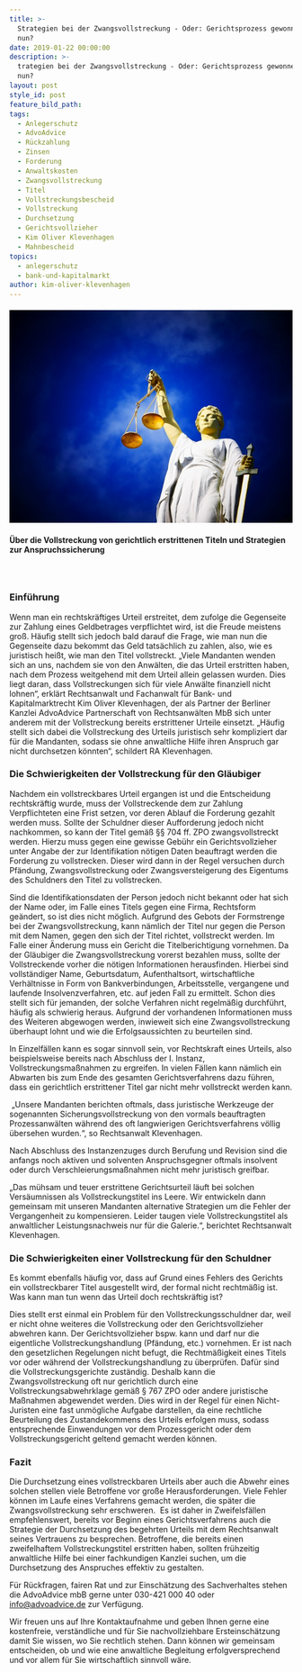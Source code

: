```yaml
---
title: >-
  Strategien bei der Zwangsvollstreckung - Oder: Gerichtsprozess gewonnen, was
  nun?
date: 2019-01-22 00:00:00
description: >-
  trategien bei der Zwangsvollstreckung - Oder: Gerichtsprozess gewonnen, was
  nun?
layout: post
style_id: post
feature_bild_path:
tags:
  - Anlegerschutz
  - AdvoAdvice
  - Rückzahlung
  - Zinsen
  - Forderung
  - Anwaltskosten
  - Zwangsvollstreckung
  - Titel
  - Vollstreckungsbescheid
  - Vollstreckung
  - Durchsetzung
  - Gerichtsvollzieher
  - Kim Oliver Klevenhagen
  - Mahnbescheid
topics:
  - anlegerschutz
  - bank-und-kapitalmarkt
author: kim-oliver-klevenhagen
---
```


#### ![](/uploads/justice-2071539-640-1.jpg)

#### Über die Vollstreckung von gerichtlich erstrittenen Titeln und Strategien zur Anspruchssicherung

###  

### Einführung

Wenn man ein rechtskräftiges Urteil erstreitet, dem zufolge die Gegenseite zur Zahlung eines Geldbetrages verpflichtet wird, ist die Freude meistens groß. Häufig stellt sich jedoch bald darauf die Frage, wie man nun die Gegenseite dazu bekommt das Geld tatsächlich zu zahlen, also, wie es juristisch heißt, wie man den Titel vollstreckt. „Viele Mandanten wenden sich an uns, nachdem sie von den Anwälten, die das Urteil erstritten haben, nach dem Prozess weitgehend mit dem Urteil allein gelassen wurden. Dies liegt daran, dass Vollstreckungen sich für viele Anwälte finanziell nicht lohnen“, erklärt Rechtsanwalt und Fachanwalt für Bank- und Kapitalmarktrecht Kim Oliver Klevenhagen, der als Partner der Berliner Kanzlei AdvoAdvice Partnerschaft von Rechtsanwälten MbB sich unter anderem mit der Vollstreckung bereits erstrittener Urteile einsetzt. „Häufig stellt sich dabei die Vollstreckung des Urteils juristisch sehr kompliziert dar für die Mandanten, sodass sie ohne anwaltliche Hilfe ihren Anspruch gar nicht durchsetzen könnten“, schildert RA Klevenhagen.

### Die Schwierigkeiten der Vollstreckung für den Gläubiger

Nachdem ein vollstreckbares Urteil ergangen ist und die Entscheidung rechtskräftig wurde, muss der Vollstreckende dem zur Zahlung Verpflichteten eine Frist setzen, vor deren Ablauf die Forderung gezahlt werden muss. Sollte der Schuldner dieser Aufforderung jedoch nicht nachkommen, so kann der Titel gemäß §§ 704 ff. ZPO zwangsvollstreckt werden. Hierzu muss gegen eine gewisse Gebühr ein Gerichtsvollzieher unter Angabe der zur Identifikation nötigen Daten beauftragt werden die Forderung zu vollstrecken. Dieser wird dann in der Regel versuchen durch Pfändung, Zwangsvollstreckung oder Zwangsversteigerung des Eigentums des Schuldners den Titel zu vollstrecken.

Sind die Identifikationsdaten der Person jedoch nicht bekannt oder hat sich der Name oder, im Falle eines Titels gegen eine Firma, Rechtsform geändert, so ist dies nicht möglich. Aufgrund des Gebots der Formstrenge bei der Zwangsvollstreckung, kann nämlich der Titel nur gegen die Person mit dem Namen, gegen den sich der Titel richtet, vollstreckt werden. Im Falle einer Änderung muss ein Gericht die Titelberichtigung vornehmen. Da der Gläubiger die Zwangsvollstreckung vorerst bezahlen muss, sollte der Vollstreckende vorher die nötigen Informationen herausfinden. Hierbei sind vollständiger Name, Geburtsdatum, Aufenthaltsort, wirtschaftliche Verhältnisse in Form von Bankverbindungen, Arbeitsstelle, vergangene und laufende Insolvenzverfahren, etc. auf jeden Fall zu ermittelt. Schon dies stellt sich für jemanden, der solche Verfahren nicht regelmäßig durchführt, häufig als schwierig heraus. Aufgrund der vorhandenen Informationen muss des Weiteren abgewogen werden, inwieweit sich eine Zwangsvollstreckung überhaupt lohnt und wie die Erfolgsaussichten zu beurteilen sind.

In Einzelfällen kann es sogar sinnvoll sein, vor Rechtskraft eines Urteils, also beispielsweise bereits nach Abschluss der I. Instanz,  Vollstreckungsmaßnahmen zu ergreifen. In vielen Fällen kann nämlich ein Abwarten bis zum Ende des gesamten Gerichtsverfahrens dazu führen, dass ein gerichtlich erstrittener Titel gar nicht mehr vollstreckt werden kann.

 „Unsere Mandanten berichten oftmals, dass juristische Werkzeuge der sogenannten Sicherungsvollstreckung von den vormals beauftragten Prozessanwälten während des oft langwierigen Gerichtsverfahrens völlig übersehen wurden.“, so Rechtsanwalt Klevenhagen.

Nach Abschluss des Instanzenzuges durch Berufung und Revision sind die anfangs noch aktiven und solventen Anspruchsgegner oftmals insolvent oder durch Verschleierungsmaßnahmen nicht mehr juristisch greifbar.

„Das mühsam und teuer erstrittene Gerichtsurteil läuft bei solchen Versäumnissen als Vollstreckungstitel ins Leere. Wir entwickeln dann gemeinsam mit unseren Mandanten alternative Strategien um die Fehler der Vergangenheit zu kompensieren. Leider taugen viele Vollstreckungstitel als anwaltlicher Leistungsnachweis nur für die Galerie.“, berichtet Rechtsanwalt Klevenhagen. 

### Die Schwierigkeiten einer Vollstreckung für den Schuldner

Es kommt ebenfalls häufig vor, dass auf Grund eines Fehlers des Gerichts ein vollstreckbarer Titel ausgestellt wird, der formal nicht rechtmäßig ist. Was kann man tun wenn das Urteil doch rechtskräftig ist?

Dies stellt erst einmal ein Problem für den Vollstreckungsschuldner dar, weil er nicht ohne weiteres die Vollstreckung oder den Gerichtsvollzieher abwehren kann. Der Gerichtsvollzieher bspw. kann und darf nur die eigentliche Vollstreckungshandlung (Pfändung, etc.) vornehmen. Er ist nach den gesetzlichen Regelungen nicht befugt, die Rechtmäßigkeit eines Titels vor oder während der Vollstreckungshandlung zu überprüfen. Dafür sind die Vollstreckungsgerichte zuständig. Deshalb kann die Zwangsvollstreckung oft nur gerichtlich durch eine Vollstreckungsabwehrklage gemäß § 767 ZPO oder andere juristische Maßnahmen abgewendet werden. Dies wird in der Regel für einen Nicht-Juristen eine fast unmögliche Aufgabe darstellen, da eine rechtliche Beurteilung des Zustandekommens des Urteils erfolgen muss, sodass entsprechende Einwendungen vor dem Prozessgericht oder dem Vollstreckungsgericht geltend gemacht werden können.

### Fazit

Die Durchsetzung eines vollstreckbaren Urteils aber auch die Abwehr eines solchen stellen viele Betroffene vor große Herausforderungen. Viele Fehler können im Laufe eines Verfahrens gemacht werden, die später die Zwangsvollstreckung sehr erschweren.  Es ist daher in Zweifelsfällen empfehlenswert, bereits vor Beginn eines Gerichtsverfahrens auch die Strategie der Durchsetzung des begehrten Urteils mit dem Rechtsanwalt seines Vertrauens zu besprechen. Betroffene, die bereits einen zweifelhaftem Vollstreckungstitel erstritten haben, sollten frühzeitig anwaltliche Hilfe bei einer fachkundigen Kanzlei suchen, um die Durchsetzung des Anspruches effektiv zu gestalten.

Für Rückfragen, fairen Rat und zur Einschätzung des Sachverhaltes stehen die AdvoAdvice mbB gerne unter 030-421 000 40 oder info@advoadvice.de zur Verfügung.

Wir freuen uns auf Ihre Kontaktaufnahme und geben Ihnen gerne eine kostenfreie, verständliche und für Sie nachvollziehbare Ersteinschätzung damit Sie wissen, wo Sie rechtlich stehen. Dann können wir gemeinsam entscheiden, ob und wie eine anwaltliche Begleitung erfolgversprechend und vor allem für Sie wirtschaftlich sinnvoll wäre.
